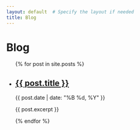 ```yaml
---
layout: default  # Specify the layout if needed
title: Blog
---
```


<h1>Blog</h1>

<ul class="post-list">
  {% for post in site.posts %}
    <li class="post-item">
      <h2><a href="{{ post.url }}">{{ post.title }}</a></h2>
      <p>{{ post.date | date: "%B %d, %Y" }}</p>
      <p>{{ post.excerpt }}</p>
    </li>
  {% endfor %}
</ul>
